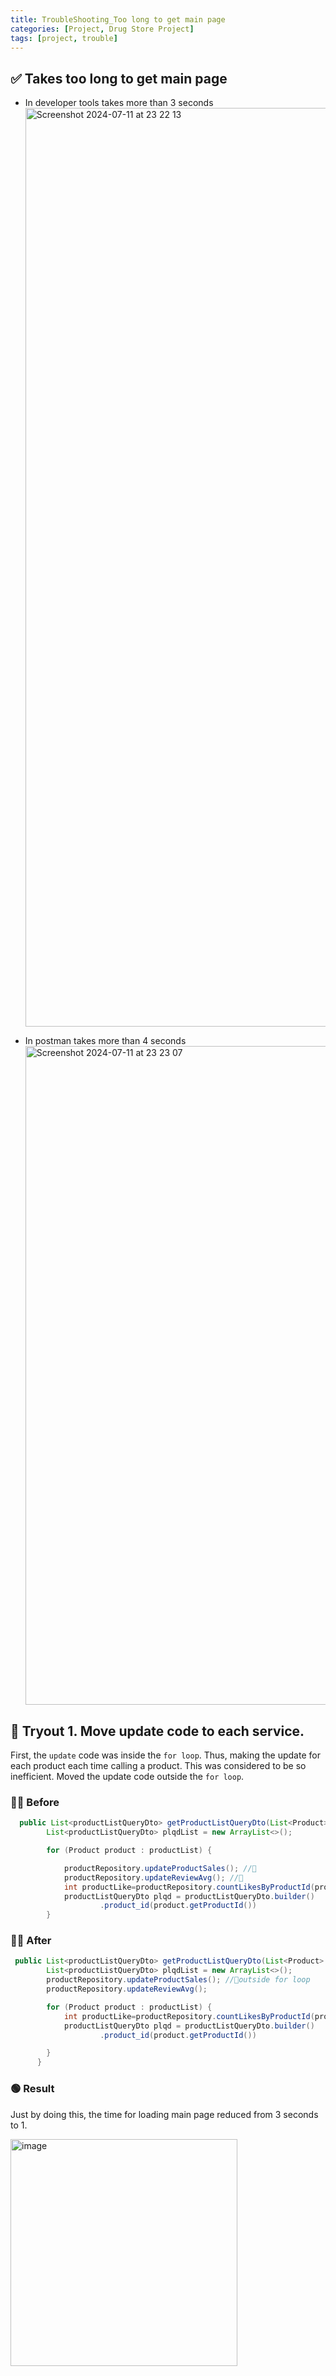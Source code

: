 ```yaml
---
title: TroubleShooting_Too long to get main page
categories: [Project, Drug Store Project]
tags: [project, trouble]
---
```


## ✅ Takes too long to get main page

- In developer tools takes more than 3 seconds
  <img width="1470" alt="Screenshot 2024-07-11 at 23 22 13" src="https://github.com/user-attachments/assets/18faa6e6-d8f0-477b-87f4-c170469b2c88">

- In postman takes more than 4 seconds
  <img width="1054" alt="Screenshot 2024-07-11 at 23 23 07" src="https://github.com/user-attachments/assets/49a17198-51df-4094-9357-3486416bec70">

## 🔵 Tryout 1. Move update code to each service.

First, the `update` code was inside the `for loop`.
Thus, making the update for each product each time calling a product.
This was considered to be so inefficient.
Moved the update code outside the `for loop`.

### 👎🏻 Before

```java
  public List<productListQueryDto> getProductListQueryDto(List<Product> productList) {
        List<productListQueryDto> plqdList = new ArrayList<>();

        for (Product product : productList) {

            productRepository.updateProductSales(); //🔴
            productRepository.updateReviewAvg(); //🔴
            int productLike=productRepository.countLikesByProductId(product.getProductId());
            productListQueryDto plqd = productListQueryDto.builder()
                    .product_id(product.getProductId())
        }
```

### 👍🏻 After

```java
 public List<productListQueryDto> getProductListQueryDto(List<Product> productList) {
        List<productListQueryDto> plqdList = new ArrayList<>();
        productRepository.updateProductSales(); //🔵outside for loop
        productRepository.updateReviewAvg();

        for (Product product : productList) {
            int productLike=productRepository.countLikesByProductId(product.getProductId());
            productListQueryDto plqd = productListQueryDto.builder()
                    .product_id(product.getProductId())

        }
      }
```

### 🟢 Result

Just by doing this, the time for loading main page reduced from 3 seconds to 1.

<img width="363" alt="image" src="https://github.com/user-attachments/assets/6eadeeeb-4387-40a3-bc49-09d48052ee2c">
